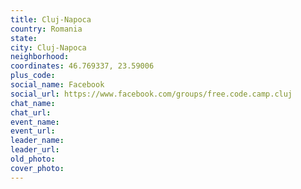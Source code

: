 ```yaml
---
title: Cluj-Napoca
country: Romania
state: 
city: Cluj-Napoca
neighborhood: 
coordinates: 46.769337, 23.59006
plus_code:
social_name: Facebook
social_url: https://www.facebook.com/groups/free.code.camp.cluj
chat_name:
chat_url:
event_name:
event_url:
leader_name:
leader_url:
old_photo: 
cover_photo:
---
```

